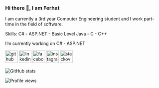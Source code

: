 ### Hi there 👋, I am Ferhat 

I am currently a 3rd year Computer Engineering student and I work part-time in the field of software. 

Skills: C# - ASP.NET - Basic Level Java - C - C++

I’m currently working on C# - ASP.NET 


[<img src='https://cdn.jsdelivr.net/npm/simple-icons@3.0.1/icons/github.svg' alt='github' height='40'>](https://github.com/FerhatOzgrKlc)  [<img src='https://cdn.jsdelivr.net/npm/simple-icons@3.0.1/icons/linkedin.svg' alt='linkedin' height='40'>](linkedin.com/in/ferhat-özgür-kiliç-70946a268)  [<img src='https://cdn.jsdelivr.net/npm/simple-icons@3.0.1/icons/facebook.svg' alt='facebook' height='40'>](https://www.facebook.com/https://www.facebook.com/ferhatozgur.104/)  [<img src='https://cdn.jsdelivr.net/npm/simple-icons@3.0.1/icons/instagram.svg' alt='instagram' height='40'>](https://www.instagram.com/https://www.instagram.com/ferhatozgurklc//)  [<img src='https://cdn.jsdelivr.net/npm/simple-icons@3.0.1/icons/stackoverflow.svg' alt='stackoverflow' height='40'>](https://stackoverflow.com/users/https://stackoverflow.com/users/20907468/ferhatozgurklc)  

![GitHub stats](https://github-readme-stats.vercel.app/api?username=FerhatOzgrKlc&show_icons=true)  

![Profile views](https://gpvc.arturio.dev/FerhatOzgrKlc)  
